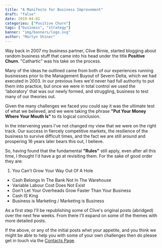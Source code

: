 ```yaml
---
title: "A Manifesto for Business Improvement"
draft: "false"
date: 2019-04-01
categories: ["Positive Churn"]
tags: ["business", "strategy"]
banner: "img/banners/logo.svg"
author: "Martyn Shiner"
---
```

Way back in 2007 my business partner, Clive Birnie, started blogging about random business stuff that came into his head under the title __Positive Churn__. "Cathartic" was his take on the process.
<!--more-->
Many of the ideas he outlined came from both of our experiences running businesses prior to the Management Buyout of Severn Delta, which we had executed in 2003. In our previous lives we'd never had full authority to put them into practice, but once we were in total control we used the 'laboratory' that was our newly formed, and struggling, business to test many of our theories out.

Given the many challenges we faced you could say it was the ultimate test of what we believed, and we were taking the phrase **"Put Your Money Where Your Mouth Is"** to its logical conclusion.

In the intervening years I've not changed my view that we were on the right track. Our success in fiercely competitive markets, the resilience of the business to survive difficult times, and the fact we are still around and prospering 16 years later bears this out, I believe.  

So, having found that the fundamental __"Rules"__ still apply, even after all this time, I thought I'd have a go at revisiting them. For the sake of good order they are:

1. You Can't Grow Your Way Out Of A Hole
- Cash Belongs In The Bank Not In The Warehouse
- Variable Labour Cost Does Not Exist
- Don't Let Your Overheads Grow Faster Than Your Business
- Cash IS King
- Business is Marketing / Marketing is Business

As a first step I'll be republishing some of Clive's original posts (abridged) over the next few weeks. From there I'll expand on some of the themes with more detailed posts.

If the above, or any of the initial posts whet your appetite, and you think we might be able to help you with some of your own challenges then do please get in touch via the [Contacts Page](/contact/).